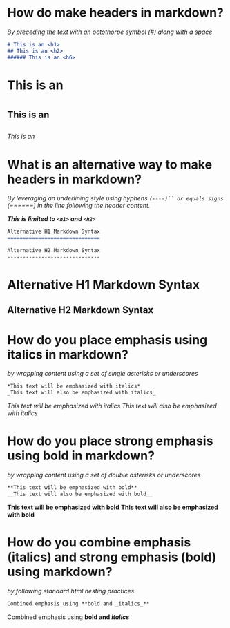 # How do make headers in markdown?
*By preceding the text with an octothorpe symbol (#) along with a space*

```markdown
# This is an <h1>
## This is an <h2>
###### This is an <h6>
```

# This is an <h1>
## This is an <h2>
###### This is an <h6>

# What is an alternative way to make headers in markdown?
*By leveraging an underlining style using hyphens `(----)`` or equals signs `(======) in the line following the header content.*

__*This is limited to `<h1>` and `<h2>`*__

```markdown
Alternative H1 Markdown Syntax
==============================

Alternative H2 Markdown Syntax
------------------------------
```

Alternative H1 Markdown Syntax
==============================

Alternative H2 Markdown Syntax
------------------------------

# How do you place emphasis using italics in markdown?
*by wrapping content using a set of single asterisks or underscores*

```Markdown
*This text will be emphasized with italics*
_This text will also be emphasized with italics_
```

*This text will be emphasized with italics*
_This text will also be emphasized with italics_

# How do you place strong emphasis using bold in markdown?
*by wrapping content using a set of double asterisks or underscores*

```Markdown
**This text will be emphasized with bold**
__This text will also be emphasized with bold__
```

**This text will be emphasized with bold**
__This text will also be emphasized with bold__

# How do you combine emphasis (italics) and strong emphasis (bold) using markdown?
*by following standard html nesting practices*

```markdown
Combined emphasis using **bold and _italics_**
```

Combined emphasis using **bold and _italics_**